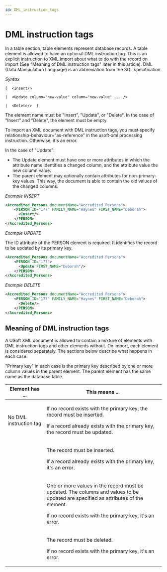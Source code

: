 ```yaml
---
id: DML_instruction_tags
---
```


# DML instruction tags

In a table section, table elements represent database records. A table element is allowed to have an optional DML instruction tag. This is an explicit instruction to XML.Import about what to do with the record on import (See "Meaning of DML instruction tags" later in this article). DML (Data Manipulation Language) is an abbreviation from the SQL specification.

*Syntax*

```
{  <Insert/>

|  <Update column="new-value" column="new-value" ... />

|  <Delete/>  }
```

The element name must be "Insert", "Update", or "Delete". In the case of "Insert" and "Delete", the element must be empty.

To import an XML document with DML instruction tags, you must specify relationship-behaviour="as-reference" in the usoft-xml processing instruction. Otherwise, it's an error.

In the case of "Update":

- The Update element must have one or more attributes in which the attribute name identifies a changed column, and the attribute value the new column value.
- The parent element may optionally contain attributes for non-primary-key values. This way, the document is able to contain the old values of the changed columns.

*Example INSERT*

```xml
<Accredited_Persons documentName="Accredited Persons">
    <PERSON ID="177" FAMILY_NAME="Haynes" FIRST_NAME="Deborah">
      <Insert/>
    </PERSON>
</Accredited_Persons>
```

*Example UPDATE*

The ID attribute of the PERSON element is required. It identifies the record to be updated by its primary key.

```xml
<Accredited_Persons documentName="Accredited Persons">
    <PERSON ID="177">
      <Update FIRST_NAME="Deborah"/>
    </PERSON>
</Accredited_Persons>
```

*Example DELETE*

```xml
<Accredited_Persons documentName="Accredited Persons">
    <PERSON ID="177" FAMILY_NAME="Haynes" FIRST_NAME="Deborah">
      <Delete/>
    </PERSON>
</Accredited_Persons>
```

## Meaning of DML instruction tags

A USoft XML document is allowed to contain a mixture of elements with DML instruction tags and other elements without. On import, each element is considered separately. The sections below describe what happens in each case.

"Primary key" in each case is the primary key described by one or more column values in the parent element. The parent element has the same name as the database table.

|**Element has ...**|**This means ...**|
|--------|--------|
|No DML instruction tag|<p>If no record exists with the primary key, the record must be inserted.</p><p>If a record already exists with the primary key, the record must be updated.</p>|
|<Insert/>|<p>The record must be inserted.</p><p>If a record already exists with the primary key, it's an error.</p>|
|<Update/>|<p>One or more values in the record must be updated. The columns and values to be updated are specified as attributes of the <Update/> element.</p><p>If no record exists with the primary key, it's an error.</p>|
|<Delete/>|<p>The record must be deleted.</p><p>If no record exists with the primary key, it's an error.</p>|



 